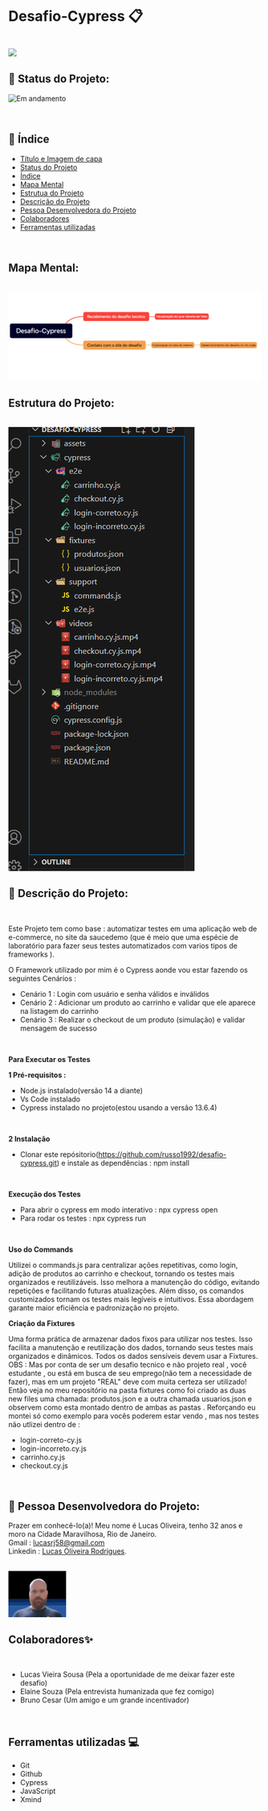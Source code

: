 # Desafio-Cypress 📋
<br/>

 <img src="assets/DALL·E 2025-03-18 09.22.04 - A digital illustration representing an end-to-end (E2E) testing challenge using Cypress on the SauceDemo application. The image features a laptop scre.webp" >

<br/>

## 📌 Status do Projeto:

![Em andamento](https://img.shields.io/static/v1?label=STATUS&message=Concluido&color=GREEN&style=for-the-badge)

<br/>

## 📌 Índice 
* [Título e Imagem de capa](https://github.com/russo1992/desafio-cypress/tree/main?tab=readme-ov-file#desafio-cypress-)
* [Status do Projeto](https://github.com/russo1992/desafio-cypress/tree/main?tab=readme-ov-file#-status-do-projeto)
* [Índice](https://github.com/russo1992/desafio-cypress/tree/main?tab=readme-ov-file#-%C3%ADndice)
* [Mapa Mental](https://github.com/russo1992/desafio-cypress/tree/main?tab=readme-ov-file#mapa-mental)
* [Estrutua do Projeto]()
* [Descrição do Projeto ](https://github.com/russo1992/desafio-cypress/tree/main?tab=readme-ov-file#-descri%C3%A7%C3%A3o-do-projeto)
* [Pessoa Desenvolvedora do Projeto](https://github.com/russo1992/desafio-cypress/tree/main?tab=readme-ov-file#-pessoa-desenvolvedora-do-projeto)
* [Colaboradores](https://github.com/russo1992/desafio-cypress/tree/main?tab=readme-ov-file#colaboradores)
* [Ferramentas utilizadas](https://github.com/russo1992/desafio-cypress/tree/main?tab=readme-ov-file#ferramentas-utilizadas-)
<br/>

## Mapa Mental:
<br/>

<img src="assets/Mind Map- desafio cypress.png">

<br/>

## Estrutura do Projeto:
<br/>

 <img src="assets/estrutura do desafio.png">


## 📌 Descrição do Projeto:
<br/>

Este Projeto tem como base : automatizar testes em uma aplicação web de e-commerce, no site da saucedemo (que é meio que uma espécie de laboratório para fazer seus testes automatizados com varios tipos de frameworks ).
<br/>

O Framework utilizado por mim é o Cypress aonde vou estar fazendo os seguintes Cenários :
<br/>

* Cenário 1 : Login com usuário e senha válidos e inválidos
* Cenário 2 : Adicionar um produto ao carrinho e validar que ele aparece na listagem do carrinho
* Cenário 3 : Realizar o checkout de um produto (simulação) e validar mensagem de sucesso
<br/>

 **Para Executar os Testes**
 <br/>

  **1 Pré-requisitos :**
  * Node.js instalado(versão 14 a diante)
  * Vs Code instalado
  * Cypress instalado no projeto(estou usando a versão 13.6.4)
  <br/>

  **2 Instalação**
  * Clonar este repósitorio(https://github.com/russo1992/desafio-cypress.git) e instale as dependências : npm install
  <br/>

 **Execução dos Testes**
 <br/>

 * Para abrir o cypress em modo interativo : npx cypress open
 * Para rodar os testes : npx cypress run
  <br/>

  **Uso do Commands**
  <br/>

  Utilizei o commands.js para centralizar ações repetitivas, como login, adição de produtos ao carrinho e checkout, tornando os testes mais organizados e reutilizáveis. Isso melhora a manutenção do código, evitando repetições e facilitando futuras atualizações. Além disso, os comandos customizados tornam os testes mais legíveis e intuitivos. Essa abordagem garante maior eficiência e padronização no projeto.
  <br/>

  **Criação da Fixtures**
  <br/>

   Uma forma prática de armazenar dados fixos para utilizar nos testes. Isso facilita a manutenção e reutilização dos dados, tornando seus testes mais organizados e dinâmicos.
   Todos os dados sensíveis devem usar a Fixtures.
   OBS : Mas por conta de ser um desafio tecnico e não projeto real , você estudante , ou está em busca de seu emprego(não tem a necessidade de fazer), mas em um projeto "REAL" deve com muita certeza ser utilizado!
   Então veja no meu repositório na pasta fixtures como foi criado as duas new files uma chamada: produtos.json e a outra chamada usuarios.json e observem como esta montado dentro de ambas as pastas .
   Reforçando eu montei só como exemplo para vocês poderem estar vendo , mas nos testes não utlizei dentro de :
   <br/>
   * login-correto-cy.js
   * login-incorreto.cy.js
   * carrinho.cy.js
   * checkout.cy.js

<br/>


##  📌 Pessoa Desenvolvedora do Projeto:
Prazer em conhecê-lo(a)! Meu nome é Lucas Oliveira, tenho 32 anos e moro na Cidade Maravilhosa, Rio de Janeiro.<br />
Gmail : lucasrj58@gmail.com <br /> 
Linkedin : [Lucas Oliveira Rodrigues](https://www.linkedin.com/in/lucas-oliveira-rodrigues-07bb791b1/). <br />
<br/>

 <img src="assets/lukinas.png" width=115>

<br/>

## Colaboradores✨
<br/>

* Lucas Vieira Sousa (Pela a oportunidade de me deixar fazer este desafio)
* Elaine Souza (Pela entrevista humanizada que fez comigo)
* Bruno Cesar (Um amigo e um  grande incentivador)

<br/>

## Ferramentas utilizadas 💻

* Git
* Github
* Cypress
* JavaScript
* Xmind
<br/>